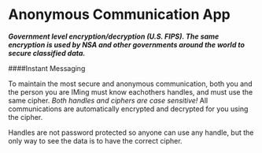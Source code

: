 Anonymous Communication App
=======================
***Government level encryption/decryption (U.S. FIPS). The same encryption is used by NSA and other governments around the world to secure classified data.***

####Instant Messaging

To maintain the most secure and anonymous communication, both you and the person you are 
IMing must know eachothers handles, and must use the same cipher. 
*Both handles and ciphers are case sensitive!*
All communications are automatically encrypted and decrypted for you using the cipher.

Handles are not password protected so anyone can use any handle, but the only 
way to see the data is to have the correct cipher.
